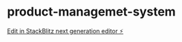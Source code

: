 # product-managemet-system

[Edit in StackBlitz next generation editor ⚡️](https://stackblitz.com/~/github.com/Shweta1819/product-managemet-system)